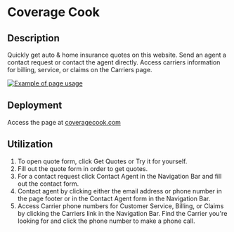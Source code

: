 # Coverage Cook

## Description

Quickly get auto & home insurance quotes on this website. Send an agent a contact request or contact the agent directly. Access carriers information for billing, service, or claims on the Carriers page.

[![Example of page usage]()]()

## Deployment

Access the page at [coveragecook.com](coveragecook.com)

## Utilization

1. To open quote form, click Get Quotes or Try it for yourself. 
2. Fill out the quote form in order to get quotes.
3. For a contact request click Contact Agent in the Navigation Bar and fill out the contact form. 
4. Contact agent by clicking either the email address or phone number in the page footer or in the Contact Agent form in the Navigation Bar.
5. Access Carrier phone numbers for Customer Service, Billing, or Claims by clicking the Carriers link in the Navigation Bar. Find the Carrier you're looking for and click the phone number to make a phone call.